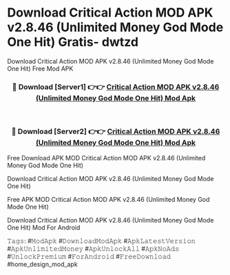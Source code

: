 # Download Critical Action MOD APK v2.8.46 (Unlimited Money God Mode One Hit) Gratis- dwtzd
Download Critical Action MOD APK v2.8.46 (Unlimited Money God Mode One Hit) Free Mod APK

<div align="center">
<h3>🔴 Download [Server1] 👉👉 <a href="https://apk-comot.site?title=Critical_Action_MOD_APK_v2.8.46_(Unlimited_Money_God_Mode_One_Hit)">Critical Action MOD APK v2.8.46 (Unlimited Money God Mode One Hit) Mod Apk</a></h3><br>

<h3>🔴 Download [Server2] 👉👉 <a href="https://apk-comot.site?title=Critical_Action_MOD_APK_v2.8.46_(Unlimited_Money_God_Mode_One_Hit)">Critical Action MOD APK v2.8.46 (Unlimited Money God Mode One Hit) Mod Apk</a></h3>
</div>


Free Download APK MOD Critical Action MOD APK v2.8.46 (Unlimited Money God Mode One Hit)

Download Critical Action MOD APK v2.8.46 (Unlimited Money God Mode One Hit) 

Free APK MOD Critical Action MOD APK v2.8.46 (Unlimited Money God Mode One Hit) 

Download Critical Action MOD APK v2.8.46 (Unlimited Money God Mode One Hit) Mod For Android

𝚃𝚊𝚐𝚜: #𝙼𝚘𝚍𝙰𝚙𝚔 #𝙳𝚘𝚠𝚗𝚕𝚘𝚊𝚍𝙼𝚘𝚍𝙰𝚙𝚔 #𝙰𝚙𝚔𝙻𝚊𝚝𝚎𝚜𝚝𝚅𝚎𝚛𝚜𝚒𝚘𝚗 #𝙰𝚙𝚔𝚄𝚗𝚕𝚒𝚖𝚒𝚝𝚎𝚍𝙼𝚘𝚗𝚎𝚢 #𝙰𝚙𝚔𝚄𝚗𝚕𝚘𝚌𝚔𝙰𝚕𝚕 #𝙰𝚙𝚔𝙽𝚘𝙰𝚍𝚜 #𝚄𝚗𝚕𝚘𝚌𝚔𝙿𝚛𝚎𝚖𝚒𝚞𝚖 #𝙵𝚘𝚛𝙰𝚗𝚍𝚛𝚘𝚒𝚍 #𝙵𝚛𝚎𝚎𝙳𝚘𝚠𝚗𝚕𝚘𝚊𝚍 #home_design_mod_apk